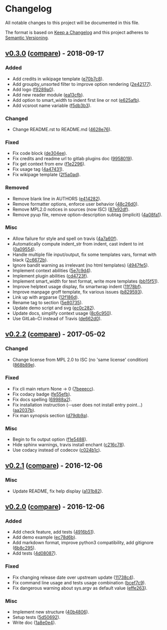 # Changelog
All notable changes to this project will be documented in this file.

The format is based on [Keep a Changelog](http://keepachangelog.com/en/1.0.0/)
and this project adheres to [Semantic Versioning](http://semver.org/spec/v2.0.0.html).

## [v0.3.0](https://gitlab.com/pawamoy/shellma/tags/v0.3.0) ([compare](https://gitlab.com/pawamoy/shellma/compare/v0.2.2...v0.3.0)) - 2018-09-17

### Added
- Add credits in wikipage template ([e70b7c8](https://gitlab.com/pawamoy/shellma/commit/e70b7c8fa4acef2acf1bd7a0dfd96383ef50fec4)).
- Add groupby_unsorted filter to improve option rendering ([2e42177](https://gitlab.com/pawamoy/shellma/commit/2e421776319e8422ddf3191c98666e4c43e1ae16)).
- Add logo ([f9289a0](https://gitlab.com/pawamoy/shellma/commit/f9289a0edbdc53ea16bfbc07bf4ac873ae8548f0)).
- Add new reader module ([ea13cfb](https://gitlab.com/pawamoy/shellma/commit/ea13cfb4a31f9cee2f1a108fd9e1103cb5afda28)).
- Add option to smart_width to indent first line or not ([e625afb](https://gitlab.com/pawamoy/shellma/commit/e625afbe1ba9a851bed40e4792d6fcd0e9fafab1)).
- Add vcsroot name variable ([f5db3b3](https://gitlab.com/pawamoy/shellma/commit/f5db3b35f953a82eba64fc375e4f4638457b1e03)).

### Changed
- Change README.rst to README.md ([4628e76](https://gitlab.com/pawamoy/shellma/commit/4628e76bce717ea3ab47b7f29114caa7e1d50084)).

### Fixed
- Fix code block ([de304ee](https://gitlab.com/pawamoy/shellma/commit/de304eeb56ae2d3431ab6c5db9fdca7100ee2dbd)).
- Fix credits and readme url to gitlab plugins doc ([9958019](https://gitlab.com/pawamoy/shellma/commit/9958019791d981ea566a1973c4f8aa47ae2d5ac2)).
- Fix get context from env ([f1e2296](https://gitlab.com/pawamoy/shellma/commit/f1e2296646ecf523c559e7db3bdcd14779dd01fd)).
- Fix usage tag ([4a47431](https://gitlab.com/pawamoy/shellma/commit/4a474311f748f70a07fceb8acfbabdaba634b3eb)).
- Fix wikipage template ([2f5a0ad](https://gitlab.com/pawamoy/shellma/commit/2f5a0adf3ec8a28c242d1bcad426030fda9ac224)).

### Removed
- Remove blank line in AUTHORS ([e414282](https://gitlab.com/pawamoy/shellma/commit/e414282316518aa2a5f8895433f576d659720195)).
- Remove formatter options, enforce user behavior ([48c26d0](https://gitlab.com/pawamoy/shellma/commit/48c26d03e328272b1001134c86be6d79e1736a90)).
- Remove MPL2.0 notices in sources (now ISC) ([87e92df](https://gitlab.com/pawamoy/shellma/commit/87e92df8b9577968db090ac00bada17086368574)).
- Remove pyup file, remove option-description subtag (implicit) ([4a08fa1](https://gitlab.com/pawamoy/shellma/commit/4a08fa1e42f5972cf462419f7869db6f9a5aafd9)).

### Misc
- Allow failure for style and spell on travis ([4a7a60f](https://gitlab.com/pawamoy/shellma/commit/4a7a60f208dcd654b7f9618b0157ffa584be3bea)).
- Automatically compute indent_str from indent, cast indent to int ([0a09554](https://gitlab.com/pawamoy/shellma/commit/0a0955499450aa5c4069b5fafc38abc0db409094)).
- Handle multiple file input/output, fix some templates vars, format with black ([2c6672b](https://gitlab.com/pawamoy/shellma/commit/2c6672b47b04082865528e6028dd1fd3645c7058)).
- Ignore bandit warning as irrelevant (no html templates) ([4947fe5](https://gitlab.com/pawamoy/shellma/commit/4947fe59d912a954e775944f40da2be94dc095da)).
- Implement context abilities ([5e7c9d4](https://gitlab.com/pawamoy/shellma/commit/5e7c9d4bcc3ddc52caca079a625a927959853843)).
- Implement plugin abilities ([cd4723f](https://gitlab.com/pawamoy/shellma/commit/cd4723f84771d2d5f60fd0dc047d597b708a1c31)).
- Implement smart_width for text format, write more templates ([bb15f51](https://gitlab.com/pawamoy/shellma/commit/bb15f518085c903033b8f9c007c67aba97db03da)).
- Improve helptext usage display, fix smartwrap indent ([11f78bf](https://gitlab.com/pawamoy/shellma/commit/11f78bfcfb043fadc943ac60147293d74c6088d9)).
- Improve manpage groff template, fix various issues ([b829593](https://gitlab.com/pawamoy/shellma/commit/b82959337e7f3c6801533c02976e74f55e268ff9)).
- Link up with argparse ([12f186d](https://gitlab.com/pawamoy/shellma/commit/12f186dd1905f270fc095ff1539d0416d8911afc)).
- Rename tag to section ([5e80735](https://gitlab.com/pawamoy/shellma/commit/5e80735f7f23c2dc9ca63dca94286f0a8763272b)).
- Update demo script and svg ([ec0c282](https://gitlab.com/pawamoy/shellma/commit/ec0c282b282cf23fc97b2767928109d19df37f6d)).
- Update docs, simplify context usage ([8c6c950](https://gitlab.com/pawamoy/shellma/commit/8c6c950f14f2b3f8502e16f2e9ff0fe209b00259)).
- Use GitLab-CI instead of Travis ([de662d0](https://gitlab.com/pawamoy/shellma/commit/de662d03c8b4ee7cb4a35c2b1909da6415de597d)).


## [v0.2.2](https://gitlab.com/pawamoy/shellma/tags/v0.2.2) ([compare](https://gitlab.com/pawamoy/shellma/compare/v0.2.1...v0.2.2)) - 2017-05-02

### Changed
- Change license from MPL 2.0 to ISC (no 'same license' condition) ([868b89e](https://gitlab.com/pawamoy/shellma/commit/868b89ee7df7af36fdc3e4ce424a241867e89c24)).

### Fixed
- Fix cli main return None -> 0 ([7beeecc](https://gitlab.com/pawamoy/shellma/commit/7beeeccb559606bb2b338f2426fb3f5b91f840e7)).
- Fix codacy badge ([fe55efb](https://gitlab.com/pawamoy/shellma/commit/fe55efbd2cd205df1f9b1ce8b02f2dd2d101ba6e)).
- Fix docs spelling ([69988a2](https://gitlab.com/pawamoy/shellma/commit/69988a2e70e18108525ce6bf412cb743441b3516)).
- Fix installation instruction (--user does not install entry point...) ([aa2037b](https://gitlab.com/pawamoy/shellma/commit/aa2037b627ce2e6e2fb1b83fa1fb0669545756ec)).
- Fix man synopsis section ([d79db9a](https://gitlab.com/pawamoy/shellma/commit/d79db9a2c0e361374b1d8e8e376d95599605e9a0)).

### Misc
- Begin to fix output option ([f1e5488](https://gitlab.com/pawamoy/shellma/commit/f1e5488f997a065d26c5f20d00afd7efe93e234d)).
- Hide sphinx warnings, travis install enchant ([c216c78](https://gitlab.com/pawamoy/shellma/commit/c216c780a3502b795bf96a3269f263aeac2c1a08)).
- Use codacy instead of codecov ([c024b1c](https://gitlab.com/pawamoy/shellma/commit/c024b1ce8bfaf0aa7f0d71378d528cebd8e96c46)).


## [v0.2.1](https://gitlab.com/pawamoy/shellma/tags/v0.2.1) ([compare](https://gitlab.com/pawamoy/shellma/compare/v0.2.0...v0.2.1)) - 2016-12-06

### Misc
- Update README, fix help display ([a131b82](https://gitlab.com/pawamoy/shellma/commit/a131b82d84d68e4dfa5211cdc5dd26c930fa33c1)).


## [v0.2.0](https://gitlab.com/pawamoy/shellma/tags/v0.2.0) ([compare](https://gitlab.com/pawamoy/shellma/compare/7c77c2bda82a2808aacc4500e01b33f082325ec5...v0.2.0)) - 2016-12-06

### Added
- Add check feature, add tests ([4916b51](https://gitlab.com/pawamoy/shellma/commit/4916b514b85fcf6a87a81fe0d3ac6ed4f8bc1011)).
- Add demo example ([ec78d6b](https://gitlab.com/pawamoy/shellma/commit/ec78d6bc2c238c02685e260494be37a510d0f015)).
- Add markdown format, improve python3 compatibility, add gitignore ([6b8c295](https://gitlab.com/pawamoy/shellma/commit/6b8c2959e340bd999177b99c4f1a70286a19aaab)).
- Add tests ([4d08087](https://gitlab.com/pawamoy/shellma/commit/4d080877799e33fba2b8a5ee0133257763ac80c2)).

### Fixed
- Fix changing release date over upstream update ([11738c4](https://gitlab.com/pawamoy/shellma/commit/11738c4484efae0535aa97abd77911752d8d4f47)).
- Fix command line usage and tests usage combination ([bcef7c9](https://gitlab.com/pawamoy/shellma/commit/bcef7c9b5413584c740de2c028f0786e3c8ef48a)).
- Fix dangerous warning about sys.argv as default value ([effe263](https://gitlab.com/pawamoy/shellma/commit/effe26350d8a0516a890c265b195089f83a7fda0)).

### Misc
- Implement new structure ([40b4806](https://gitlab.com/pawamoy/shellma/commit/40b48063b02b5cae1c7074f0921b411fb2aed9f6)).
- Setup tests ([5d50692](https://gitlab.com/pawamoy/shellma/commit/5d50692ab5c49644039eab74d467335fded253c0)).
- Write doc ([1a8e0e4](https://gitlab.com/pawamoy/shellma/commit/1a8e0e4d4624d8ca0eeb66dd78eb3d8b65a11f45)).


